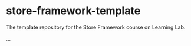 # store-framework-template
The template repository for the Store Framework course on Learning Lab.

...